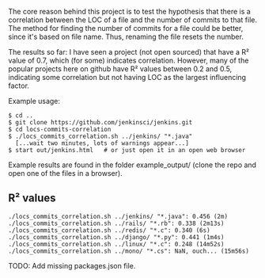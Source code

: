 The core reason behind this project is to test the hypothesis that there is a correlation between the LOC of a file and the number of commits to that file. The method for finding the number of commits for a file could be better, since it's based on file name. Thus, renaming the file resets the number.

The results so far: I have seen a project (not open sourced) that have a R² value of 0.7, which (for some) indicates correlation. However, many of the popular projects here on github have R² values between 0.2 and 0.5, indicating some correlation but not having LOC as the largest influencing factor.

Example usage:

    $ cd ..
    $ git clone https://github.com/jenkinsci/jenkins.git
    $ cd locs-commits-correlation
    $ ./locs_commits_correlation.sh ../jenkins/ "*.java"
      [...wait two minutes, lots of warnings appear...]
    $ start out/jenkins.html   # or just open it in an open web browser

Example results are found in the folder example_output/ (clone the repo and open one of the files in a browser).

R² values
---
    ./locs_commits_correlation.sh ../jenkins/ "*.java": 0.456 (2m)
    ./locs_commits_correlation.sh ../rails/ "*.rb": 0.338 (2m13s)
    ./locs_commits_correlation.sh ../redis/ "*.c": 0.340 (6s)
    ./locs_commits_correlation.sh ../django/ "*.py": 0.441 (1m4s)
    ./locs_commits_correlation.sh ../linux/ "*.c": 0.248 (14m52s)
    ./locs_commits_correlation.sh ../mono/ "*.cs": NaN, ouch... (15m56s) 

TODO: Add missing packages.json file.